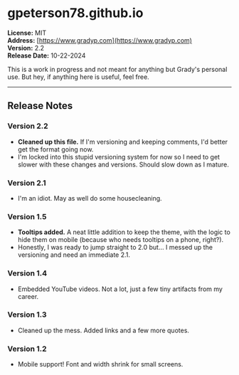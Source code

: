 # gpeterson78.github.io

**License:** MIT  
**Address:** [https://www.gradyp.com](https://www.gradyp.com)  
**Version:** 2.2  
**Release Date:** 10-22-2024  

This is a work in progress and not meant for anything but Grady's personal use. But hey, if anything here is useful, feel free.

---

## Release Notes

### Version 2.2

- **Cleaned up this file.**  If I'm versioning and keeping comments, I'd better get the format going now.
- I'm locked into this stupid versioning system for now so I need to get slower with these changes and versions.  Should slow down as I mature.

### Version 2.1

- I'm an idiot. May as well do some housecleaning.

### Version 1.5

- **Tooltips added.** A neat little addition to keep the theme, with the logic to hide them on mobile (because who needs tooltips on a phone, right?).
- Honestly, I was ready to jump straight to 2.0 but… I messed up the versioning and need an immediate 2.1.

### Version 1.4

- Embedded YouTube videos. Not a lot, just a few tiny artifacts from my career.

### Version 1.3

- Cleaned up the mess. Added links and a few more quotes.

### Version 1.2

- Mobile support! Font and width shrink for small screens.